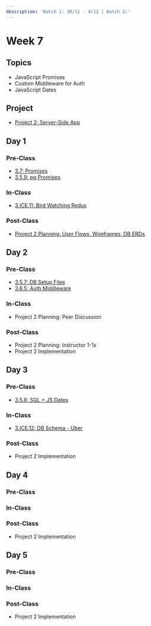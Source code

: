 ```yaml
---
description: 'Batch 1: 30/11 - 4/12 | Batch 2:'
---
```


# Week 7

## Topics

* JavaScript Promises
* Custom Middleware for Auth
* JavaScript Dates

## Project

* [Project 2: Server-Side App](../../projects/project-2-server-side-app.md)

## Day 1

### Pre-Class

* [3.7: Promises](../../3-back-end-application/3.7-promises.md)
* [3.5.9: pg Promises](../../3-back-end-application/3.5-sql-applications/3.5.9-pg-promises.md)

### In-Class

* [3.ICE.11: Bird Watching Redux](../../3-back-end-application/3.ice-in-class-exercises/3.ice.11-bird-watching-redux.md)

### Post-Class

* [Project 2 Planning: User Flows, Wireframes, DB ERDs](../../projects/project-2-server-side-app.md#ideation-phase-2)

## Day 2

### Pre-Class

* [3.5.7: DB Setup Files](../../3-back-end-application/3.5-sql-applications/3.5.7-database-setup-files.md)
* [3.6.5: Auth Middleware](../../3-back-end-application/3.6-authentication/3.6.5-user-auth-w-middleware.md)

### In-Class

* Project 2 Planning: Peer Discussion

### Post-Class

* Project 2 Planning: Instructor 1-1s
* Project 2 Implementation

## Day 3

### Pre-Class

* [3.5.8: SQL + JS Dates](../../3-back-end-application/3.5-sql-applications/3.5.8-sql-+-js-dates.md)

### In-Class

* [3.ICE.12: DB Schema - Uber](../../3-back-end-application/3.ice-in-class-exercises/3.ice.12-db-schema-uber.md)

### Post-Class

* Project 2 Implementation

## Day 4

### Pre-Class

### In-Class

### Post-Class

* Project 2 Implementation

## Day 5

### Pre-Class

### In-Class

### Post-Class

* Project 2 Implementation

